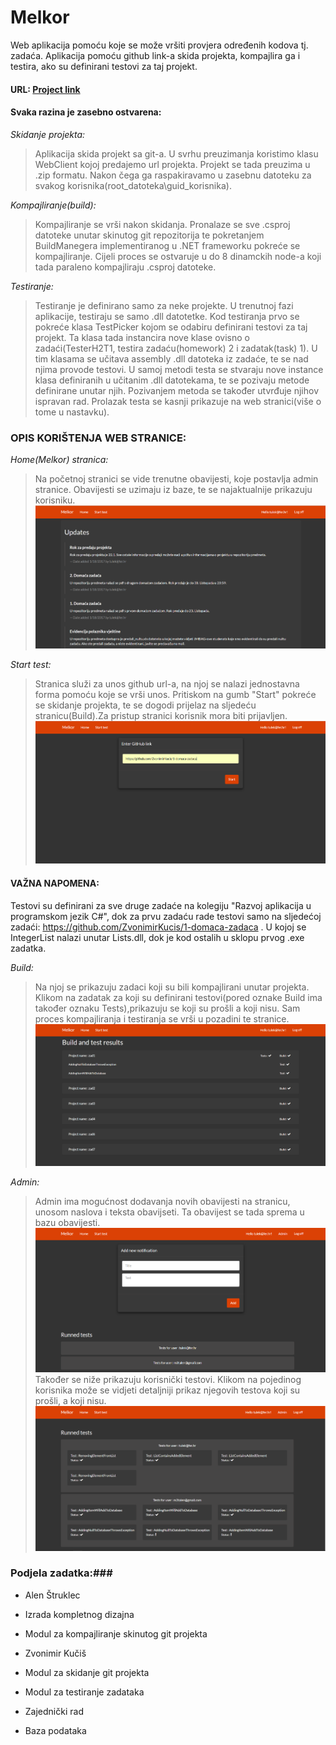 # Melkor

Web aplikacija pomoću koje se može vršiti provjera određenih kodova tj. zadaća. Aplikacija pomoću github link-a skida projekta, kompajlira ga i testira, ako su definirani testovi za taj projekt. 

#### URL: <a href="http://melkor-core.azurewebsites.net">Project link</a>

#### Svaka razina je zasebno ostvarena: ####

_Skidanje projekta:_
>Aplikacija skida projekt sa git-a. U svrhu preuzimanja koristimo klasu WebClient kojoj predajemo url projekta. Projekt se tada preuzima u .zip formatu. Nakon čega ga raspakiravamo u zasebnu datoteku za svakog korisnika(root_datoteka\guid_korisnika).

_Kompajliranje(build):_
>Kompajliranje se vrši nakon skidanja. Pronalaze se sve .csproj datoteke unutar skinutog git repozitorija te pokretanjem BuildManegera implementiranog u .NET frameworku pokreće se kompajliranje. Cijeli proces se ostvaruje u do 8 dinamckih node-a koji tada paraleno kompajliraju .csproj datoteke.

_Testiranje:_
>Testiranje je definirano samo za neke projekte. U trenutnoj fazi aplikacije, testiraju se samo .dll datotetke. Kod testiranja prvo se pokreće klasa TestPicker kojom se odabiru definirani testovi za taj projekt. Ta klasa tada instancira nove klase ovisno o zadaći(TesterH2T1, testira zadaću(homework) 2 i zadatak(task) 1). U tim klasama se učitava assembly .dll datoteka iz zadaće, te se nad njima provode testovi. U samoj metodi testa se stvaraju nove instance klasa definiranih u učitanim .dll datotekama, te se pozivaju metode definirane unutar njih. Pozivanjem metoda se također utvrđuje njihov ispravan rad. Prolazak testa se kasnji prikazuje na web stranici(više o tome u nastavku).

### OPIS KORIŠTENJA WEB STRANICE: ###

_Home(Melkor) stranica:_
>Na početnoj stranici se vide trenutne obavijesti, koje postavlja admin stranice. Obavijesti se uzimaju iz baze, te se najaktualnije prikazuju korisniku.
![Alt text](/Screenshots/homeScreen.png?raw=true)

_Start test:_
>Stranica služi za unos github url-a, na njoj se nalazi jednostavna forma pomoću koje se vrši unos. Pritiskom na gumb "Start" pokreće se skidanje projekta, te se dogodi prijelaz na sljedeću stranicu(Build).Za pristup stranici korisnik mora biti prijavljen.
![Alt text](/Screenshots/test%20screen.png?raw=true)

#### VAŽNA NAPOMENA: ####
Testovi su definirani za sve druge zadaće na kolegiju "Razvoj aplikacija u programskom jezik C#", dok za prvu zadaću rade testovi samo na sljedećoj zadaći: https://github.com/ZvonimirKucis/1-domaca-zadaca . U kojoj se IntegerList nalazi unutar Lists.dll, dok je kod ostalih u sklopu prvog .exe zadatka. 

_Build:_
>Na njoj se prikazuju zadaci koji su bili kompajlirani unutar projekta. Klikom na zadatak za koji su definirani testovi(pored oznake Build ima također oznaku Tests),prikazuju se koji su prošli a koji nisu. Sam proces kompajliranja i testiranja se vrši u pozadini te stranice.
![Alt text](/Screenshots/build%20screen.png?raw=true)

_Admin:_
>Admin ima mogućnost dodavanja novih obavijesti na stranicu, unosom naslova i teksta obavijseti. Ta obavijest se tada sprema u bazu obavijesti. 
![Alt text](/Screenshots/admin%20screen.png)
Također se niže prikazuju korisnički testovi. Klikom na pojedinog korisnika može se vidjeti detaljniji prikaz njegovih testova koji su prošli, a koji nisu.
![Alt text](/Screenshots/admin2.png)

### Podjela zadatka:###

* Alen Štruklec
 * Izrada kompletnog dizajna
 * Modul za kompajliranje skinutog git projekta
  
* Zvonimir Kučiš
 * Modul za skidanje git projekta
 * Modul za testiranje zadataka
  
* Zajednički rad
 * Baza podataka

